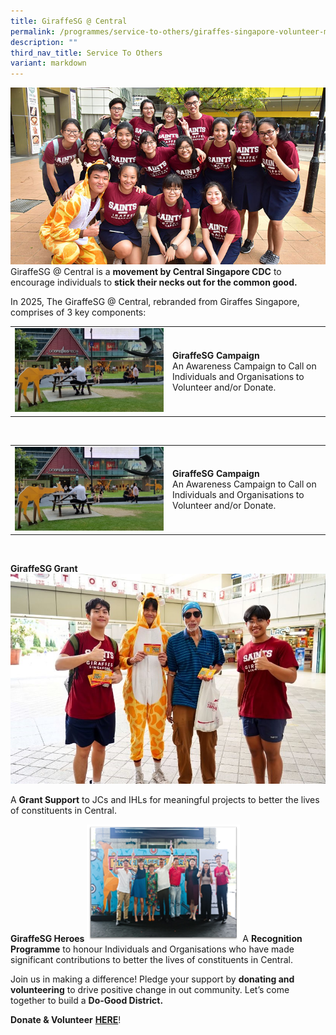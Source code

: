 ```yaml
---
title: GiraffeSG @ Central
permalink: /programmes/service-to-others/giraffes-singapore-volunteer-movement/
description: ""
third_nav_title: Service To Others
variant: markdown
---
```

![Giraffes Singapore](/images/Partner%20Us/2018-giraffe-main.jpg)<br>
GiraffeSG @ Central is a&nbsp;**movement by Central Singapore CDC**&nbsp;to encourage individuals to&nbsp;**stick their necks out for the common good.**

In 2025, The GiraffeSG @ Central, rebranded from Giraffes Singapore, comprises of 3 key components:

<table border="0" width="100%">
	<tbody><tr>
		<td width="50%">
			<img src="/images/GiraffeSG_Campaign.jpg">
		</td>
		<td width="50%">
			<b>GiraffeSG Campaign</b>
		<br> An Awareness Campaign to Call on Individuals and Organisations to Volunteer and/or Donate.
				</td>
	</tr>
</tbody></table>
<br>

<table border="0" width="100%">
	<tbody><tr>
		<td width="50%">
			<img src="/images/GiraffeSG_Campaign.jpg">
		</td>
		<td width="50%">
			<b>GiraffeSG Campaign</b>
		<br> An Awareness Campaign to Call on Individuals and Organisations to Volunteer and/or Donate.
				</td>
	</tr>
</tbody></table>
<br>

		

		
		
		
		
		
		
		
		
		
		
		
		

**GiraffeSG Grant**
![](/images/GiraffeSG_Grant.jpg)

A&nbsp;**Grant Support**&nbsp;to JCs and IHLs for meaningful projects to better the lives of constituents in Central.

**GiraffeSG Heroes**
![](/images/GiraffeSG_Heroes.png)
A&nbsp;**Recognition Programme**&nbsp;to honour Individuals and Organisations who have made significant contributions to better the lives of constituents in Central.

Join us in making a difference! Pledge your support by&nbsp;**donating and volunteering**&nbsp;to drive positive change in out community. Let’s come together to build a&nbsp;**Do-Good District.**

**Donate &amp; Volunteer**&nbsp;**[HERE](https://linktr.ee/giraffesSG)**!